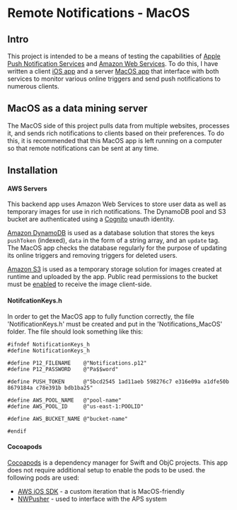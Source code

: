 # Remote Notifications - MacOS

## Intro
This project is intended to be a means of testing the capabilities of [Apple Push Notification Services](https://developer.apple.com/library/content/documentation/NetworkingInternet/Conceptual/RemoteNotificationsPG/APNSOverview.html#//apple_ref/doc/uid/TP40008194-CH8-SW1) and [Amazon Web Services](https://aws.amazon.com). To do this, I have written a client [iOS app](https://github.com/ChappyA12/RemoteNotifications_iOS) and a server [MacOS app](https://github.com/ChappyA12/RemoteNotifications_MacOS) that interface with both services to monitor various online triggers and send push notifications to numerous clients.

## MacOS as a data mining server
The MacOS side of this project pulls data from multiple websites, processes it, and sends rich notifications to clients based on their preferences. To do this, it is recommended that this MacOS app is left running on a computer so that remote notifications can be sent at any time.

## Installation
#### AWS Servers
This backend app uses Amazon Web Services to store user data as well as temporary images for use in rich notifications. The DynamoDB pool and S3 bucket are authenticated using a [Cognito](https://aws.amazon.com/cognito/) unauth identity.

[Amazon DynamoDB](https://aws.amazon.com/dynamodb/) is used as a database solution that stores the keys ```pushToken``` (indexed), ```data``` in the form of a string array, and an ```update``` tag. The MacOS app checks the database regularly for the purpose of updating its online triggers and removing triggers for deleted users.

[Amazon S3](https://aws.amazon.com/s3/) is used as a temporary storage solution for images created at runtime and uploaded by the app. Public read permissions to the bucket must be [enabled](https://stackoverflow.com/questions/2547046/make-a-bucket-public-in-amazon-s3) to receive the image client-side.

#### NotifcationKeys.h
In order to get the MacOS app to fully function correctly, the file 'NotificationKeys.h' must be created and put in the 'Notifications_MacOS' folder. The file should look something like this:
```obj-c
#ifndef NotificationKeys_h
#define NotificationKeys_h

#define P12_FILENAME    @"Notifications.p12"
#define P12_PASSWORD    @"Pa$$word"

#define PUSH_TOKEN      @"5bcd2545 1ad11aeb 598276c7 e316e09a a1dfe50b 8679184a c78e391b bdb1ba25"

#define AWS_POOL_NAME   @"pool-name"
#define AWS_POOL_ID     @"us-east-1:POOLID"

#define AWS_BUCKET_NAME @"bucket-name"

#endif
```

#### Cocoapods
[Cocoapods](https://cocoapods.org) is a dependency manager for Swift and ObjC projects. This app does not require additional setup to enable the pods to be used. the following pods are used:
* [AWS iOS SDK](https://github.com/aws/aws-sdk-ios) - a custom iteration that is MacOS-friendly
* [NWPusher](https://github.com/noodlewerk/NWPusher) - used to interface with the APS system
